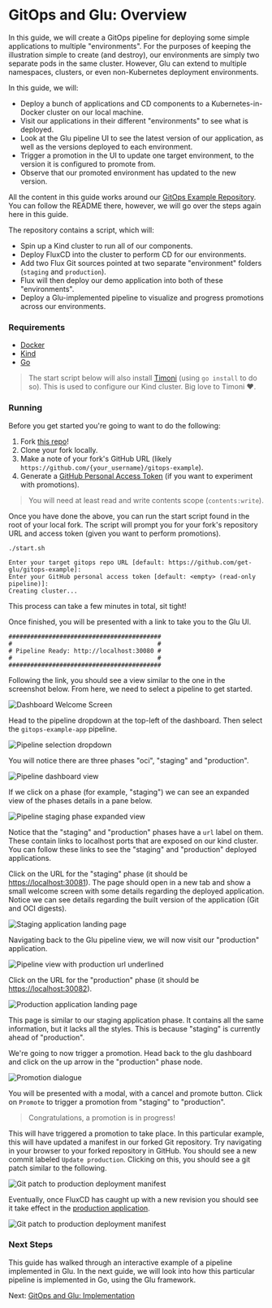 # GitOps and Glu: Overview

In this guide, we will create a GitOps pipeline for deploying some simple applications to multiple "environments".
For the purposes of keeping the illustration simple to create (and destroy), our environments are simply two separate pods in the same cluster. However, Glu can extend to multiple namespaces, clusters, or even non-Kubernetes deployment environments.

In this guide, we will:

- Deploy a bunch of applications and CD components to a Kubernetes-in-Docker cluster on our local machine.
- Visit our applications in their different "environments" to see what is deployed.
- Look at the Glu pipeline UI to see the latest version of our application, as well as the versions deployed to each environment.
- Trigger a promotion in the UI to update one target environment, to the version it is configured to promote from.
- Observe that our promoted environment has updated to the new version.

All the content in this guide works around our [GitOps Example Repository](https://github.com/get-glu/gitops-example).
You can follow the README there, however, we will go over the steps again here in this guide.

The repository contains a script, which will:

- Spin up a Kind cluster to run all of our components.
- Deploy FluxCD into the cluster to perform CD for our environments.
- Add two Flux Git sources pointed at two separate "environment" folders (`staging` and `production`).
- Flux will then deploy our demo application into both of these "environments".
- Deploy a Glu-implemented pipeline to visualize and progress promotions across our environments.

### Requirements

- [Docker](https://www.docker.com/)
- [Kind](https://kind.sigs.k8s.io/)
- [Go](https://go.dev/)

> The start script below will also install [Timoni](https://timoni.sh/) (using `go install` to do so).
> This is used to configure our Kind cluster.
> Big love to Timoni :heart:.

### Running

Before you get started you're going to want to do the following:

1. Fork [this repo](https://github.com/get-glu/gitops-example)!
2. Clone your fork locally.
3. Make a note of your fork's GitHub URL (likely `https://github.com/{your_username}/gitops-example`).
4. Generate a [GitHub Personal Access Token](https://docs.github.com/en/authentication/keeping-your-account-and-data-secure/managing-your-personal-access-tokens) (if you want to experiment with promotions).

> You will need at least read and write contents scope (`contents:write`).

Once you have done the above, you can run the start script found in the root of your local fork.
The script will prompt you for your fork's repository URL and access token (given you want to perform promotions).

```console
./start.sh

Enter your target gitops repo URL [default: https://github.com/get-glu/gitops-example]:
Enter your GitHub personal access token [default: <empty> (read-only pipeline)]:
Creating cluster...
```

This process can take a few minutes in total, sit tight!

Once finished, you will be presented with a link to take you to the Glu UI.

```console
##########################################
#                                        #
# Pipeline Ready: http://localhost:30080 #
#                                        #
##########################################
```

Following the link, you should see a view similar to the one in the screenshot below.
From here, we need to select a pipeline to get started.

<img src="/images/guides/gitops-pipeline/dashboard-welcome.png" alt="Dashboard Welcome Screen" />

Head to the pipeline dropdown at the top-left of the dashboard.
Then select the `gitops-example-app` pipeline.

<img src="/images/guides/gitops-pipeline/pipeline-selection-dropdown.png" alt="Pipeline selection dropdown" />

You will notice there are three phases "oci", "staging" and "production".

<img src="/images/guides/gitops-pipeline/pipeline-dashboard-view.png" alt="Pipeline dashboard view" />

If we click on a phase (for example, "staging") we can see an expanded view of the phases details in a pane below.

<img src="/images/guides/gitops-pipeline/pipeline-staging-phase.png" alt="Pipeline staging phase expanded view" />

Notice that the "staging" and "production" phases have a `url` label on them.
These contain links to localhost ports that are exposed on our kind cluster.
You can follow these links to see the "staging" and "production" deployed applications.

Click on the URL for the "staging" phase (it should be [https://localhost:30081](https://localhost:30081)).
The page should open in a new tab and show a small welcome screen with some details regarding the deployed application.
Notice we can see details regarding the built version of the application (Git and OCI digests).

<img src="/images/guides/gitops-pipeline/application-landing-page-staging.png" alt="Staging application landing page" />

Navigating back to the Glu pipeline view, we will now visit our "production" application.

<img src="/images/guides/gitops-pipeline/pipeline-production-phase.png" alt="Pipeline view with production url underlined" />

Click on the URL for the "production" phase (it should be [https://localhost:30082](https://localhost:30082)).

<img src="/images/guides/gitops-pipeline/application-landing-page-production.png" alt="Production application landing page" />

This page is similar to our staging application phase.
It contains all the same information, but it lacks all the styles.
This is because "staging" is currently ahead of "production".

We're going to now trigger a promotion.
Head back to the glu dashboard and click on the up arrow in the "production" phase node.

<img src="/images/guides/gitops-pipeline/pipeline-promotion-modal.png" alt="Promotion dialogue" />

You will be presented with a modal, with a cancel and promote button.
Click on `Promote` to trigger a promotion from "staging" to "production".

> Congratulations, a promotion is in progress!

This will have triggered a promotion to take place.
In this particular example, this will have updated a manifest in our forked Git repository.
Try navigating in your browser to your forked repository in GitHub.
You should see a new commit labeled `Update production`.
Clicking on this, you should see a git patch similar to the following.

<img src="/images/guides/gitops-pipeline/git-diff-production.png" alt="Git patch to production deployment manifest" />

Eventually, once FluxCD has caught up with a new revision you should see it take effect in the [production application](https://localhost:30082).

<img src="/images/guides/gitops-pipeline/application-landing-page-production-promoted.png" alt="Git patch to production deployment manifest" />

### Next Steps

This guide has walked through an interactive example of a pipeline implemented in Glu.
In the next guide, we will look into how this particular pipeline is implemented in Go, using the Glu framework.

Next: [GitOps and Glu: Implementation](/guides/gitops-implementation)

